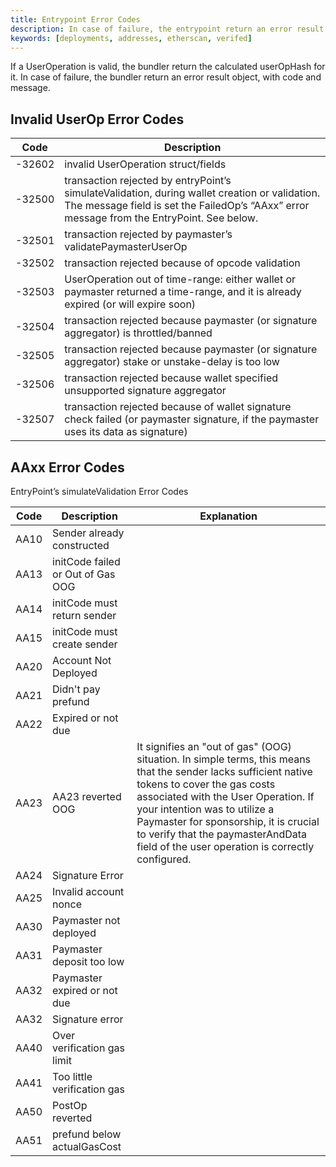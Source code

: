 ```yaml
---
title: Entrypoint Error Codes
description: In case of failure, the entrypoint return an error result object, with code and message
keywords: [deployments, addresses, etherscan, verifed]
---
```


If a UserOperation is valid, the bundler return the calculated userOpHash for it. In case of failure, the bundler return an error result object, with code and message.

## Invalid UserOp Error Codes

| Code        | Description                                                               |
|-------------|---------------------------------------------------------------------------|
| -32602      | invalid UserOperation struct/fields                                      |
| -32500      | transaction rejected by entryPoint’s simulateValidation, during wallet creation or validation. The message field is set the FailedOp’s “AAxx” error message from the EntryPoint. See below.  |
| -32501      | transaction rejected by paymaster’s validatePaymasterUserOp              |
| -32502      | transaction rejected because of opcode validation                        |
| -32503      | UserOperation out of time-range: either wallet or paymaster returned a time-range, and it is already expired (or will expire soon) |
| -32504      | transaction rejected because paymaster (or signature aggregator) is throttled/banned |
| -32505      | transaction rejected because paymaster (or signature aggregator) stake or unstake-delay is too low |
| -32506      | transaction rejected because wallet specified unsupported signature aggregator |
| -32507      | transaction rejected because of wallet signature check failed (or paymaster signature, if the paymaster uses its data as signature) |

## AAxx Error Codes

EntryPoint’s simulateValidation Error Codes 

| Code | Description                           | Explanation|
| ---- | ------------------------------------- |------------|
| AA10 | Sender already constructed            | 
| AA13 | initCode failed or Out of Gas OOG     | 
| AA14 | initCode must return sender           | 
| AA15 | initCode must create sender           | 
| AA20 | Account Not Deployed                  | 
| AA21 | Didn't pay prefund                    |
| AA22 | Expired or not due                    |
| AA23 | AA23 reverted OOG                     | It signifies an "out of gas" (OOG) situation. In simple terms, this means that the sender lacks sufficient native tokens to cover the gas costs associated with the User Operation. If your intention was to utilize a Paymaster for sponsorship, it is crucial to verify that the paymasterAndData field of the user operation is correctly configured.|
| AA24 | Signature Error                       |
| AA25 | Invalid account nonce                 |
| AA30 | Paymaster not deployed                |
| AA31 | Paymaster deposit too low             |
| AA32 | Paymaster expired or not due          |
| AA32 | Signature error                       |
| AA40 | Over verification gas limit           |
| AA41 | Too little verification gas           |
| AA50 | PostOp reverted                       |
| AA51 | prefund below actualGasCost           |
